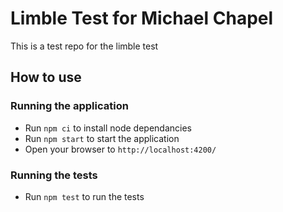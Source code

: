 # Limble Test for Michael Chapel

This is a test repo for the limble test

## How to use

### Running the application

- Run `npm ci` to install node dependancies
- Run `npm start` to start the application
- Open your browser to `http://localhost:4200/`

### Running the tests
- Run `npm test` to run the tests